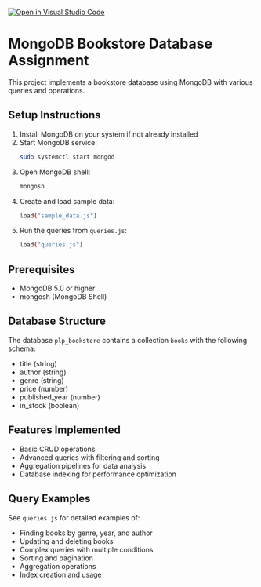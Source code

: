 [![Open in Visual Studio Code](https://classroom.github.com/assets/open-in-vscode-2e0aaae1b6195c2367325f4f02e2d04e9abb55f0b24a779b69b11b9e10269abc.svg)](https://classroom.github.com/online_ide?assignment_repo_id=19664781&assignment_repo_type=AssignmentRepo)
# MongoDB Bookstore Database Assignment

This project implements a bookstore database using MongoDB with various queries and operations.

## Setup Instructions

1. Install MongoDB on your system if not already installed
2. Start MongoDB service:
   ```bash
   sudo systemctl start mongod
   ```
3. Open MongoDB shell:
   ```bash
   mongosh
   ```
4. Create and load sample data:
   ```bash
   load("sample_data.js")
   ```
5. Run the queries from `queries.js`:
   ```bash
   load("queries.js")
   ```

## Prerequisites
- MongoDB 5.0 or higher
- mongosh (MongoDB Shell)

## Database Structure

The database `plp_bookstore` contains a collection `books` with the following schema:
- title (string)
- author (string)
- genre (string)
- price (number)
- published_year (number)
- in_stock (boolean)

## Features Implemented

- Basic CRUD operations
- Advanced queries with filtering and sorting
- Aggregation pipelines for data analysis
- Database indexing for performance optimization

## Query Examples

See `queries.js` for detailed examples of:
- Finding books by genre, year, and author
- Updating and deleting books
- Complex queries with multiple conditions
- Sorting and pagination
- Aggregation operations
- Index creation and usage